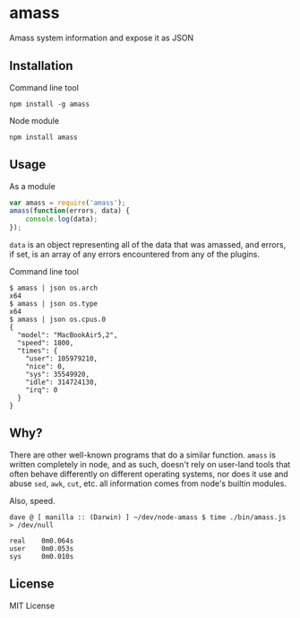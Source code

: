 amass
=====

Amass system information and expose it as JSON

Installation
------------

Command line tool

    npm install -g amass

Node module

    npm install amass

Usage
-----

As a module

``` js
var amass = require('amass');
amass(function(errors, data) {
    console.log(data);
});
```

`data` is an object representing all of the data that was amassed, and errors,
if set, is an array of any errors encountered from any of the plugins.

Command line tool

    $ amass | json os.arch
    x64
    $ amass | json os.type
    x64
    $ amass | json os.cpus.0
    {
      "model": "MacBookAir5,2",
      "speed": 1800,
      "times": {
        "user": 105979210,
        "nice": 0,
        "sys": 35549920,
        "idle": 314724130,
        "irq": 0
      }
    }

Why?
----

There are other well-known programs that do a similar function.  `amass` is written
completely in node, and as such, doesn't rely on user-land tools that often
behave differently on different operating systems, nor does it use and abuse
`sed`, `awk`, `cut`, etc. all information comes from node's builtin modules.

Also, speed.

    dave @ [ manilla :: (Darwin) ] ~/dev/node-amass $ time ./bin/amass.js > /dev/null

    real    0m0.064s
    user    0m0.053s
    sys     0m0.010s

License
-------

MIT License
